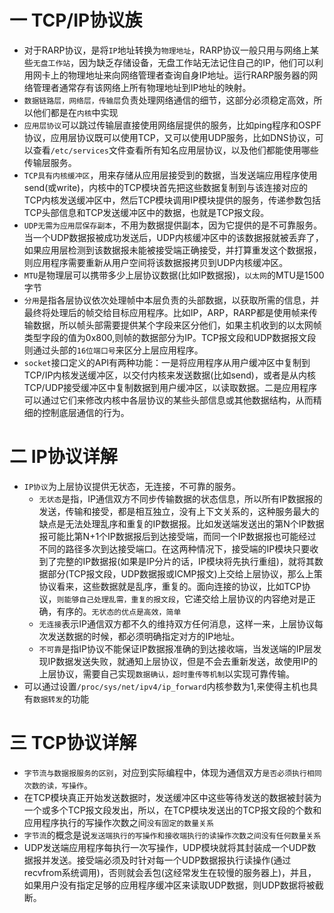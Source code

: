# 一 TCP/IP协议族
- 对于RARP协议，是将`IP`地址转换为`物理地址`，RARP协议一般只用与网络上某些`无盘工作站`，因为缺乏存储设备，无盘工作站无法记住自己的IP，他们可以利用网卡上的物理地址来向网络管理者查询自身IP地址。运行RARP服务器的网络管理者通常存有该网络上所有物理地址到IP地址的映射。
- `数据链路层，网络层，传输层`负责处理网络通信的细节，这部分必须稳定高效，所以他们都是在`内核`中实现
- `应用层协议`可以跳过传输层直接使用网络层提供的服务，比如ping程序和OSPF协议，应用层协议既可以使用TCP，又可以使用UDP服务，比如DNS协议，可以查看`/etc/services`文件查看所有知名应用层协议，以及他们都能使用哪些传输层服务。
- `TCP具有内核缓冲区`，用来存储从应用层接受到的数据，当发送端应用程序使用send(或write)，内核中的TCP模块首先把这些数据复制到与该连接对应的TCP内核发送缓冲区中，然后TCP模块调用IP模块提供的服务，传递参数包括TCP头部信息和TCP发送缓冲区中的数据，也就是TCP报文段。
- `UDP无需为应用层保存副本`，不用为数据提供副本，因为它提供的是不可靠服务。当一个UDP数据报被成功发送后，UDP内核缓冲区中的该数据报就被丢弃了，如果应用层检测到该数据报未能被接受端正确接受，并打算重发这个数据报，则应用程序需要重新从用户空间将该数据报拷贝到UDP内核缓冲区。
- `MTU`是物理层可以携带多少上层协议数据(比如IP数据报)，`以太网`的MTU是1500字节
- `分用`是指各层协议依次处理帧中本层负责的头部数据，以获取所需的信息，并最终将处理后的帧交给目标应用程序。比如IP，ARP，RARP都是使用帧来传输数据，所以帧头部需要提供某个字段来区分他们，如果主机收到的以太网帧类型字段的值为0x800,则帧的数据部分为IP。TCP报文段和UDP数据报文段则通过头部的`16位端口号`来区分上层应用程序。
- `socket`接口定义的API有两种功能：一是将应用程序从用户缓冲区中复制到TCP/IP内核发送缓冲区，以交付内核来发送数据(比如send)，或者是从内核TCP/UDP接受缓冲区中复制数据到用户缓冲区，以读取数据。二是应用程序可以通过它们来修改内核中各层协议的某些头部信息或其他数据结构，从而精细的控制底层通信的行为。
# 二 IP协议详解
- `IP协议`为上层协议提供无状态，无连接，不可靠的服务。
    - `无状态`是指，IP通信双方不同步传输数据的状态信息，所以所有IP数据报的发送，传输和接受，都是相互独立，没有上下文关系的，这种服务最大的缺点是无法处理乱序和重复的IP数据报。比如发送端发送出的第N个IP数据报可能比第N+1个IP数据报后到达接受端，而同一个IP数据报也可能经过不同的路径多次到达接受端口。在这两种情况下，接受端的IP模块只要收到了完整的IP数据报(如果是IP分片的话，IP模块将先执行重组)，就将其数据部分(TCP报文段，UDP数据报或ICMP报文)上交给上层协议，那么上策协议看来，这些数据就是乱序，重复的。面向连接的协议，比如TCP协议，`则能够自己处理乱需，重复的报文段`，它递交给上层协议的内容绝对是正确，有序的。`无状态的优点是高效，简单`
    - `无连接`表示IP通信双方都不久的维持双方任何消息，这样一来，上层协议每次发送数据的时候，都必须明确指定对方的IP地址。
    - `不可靠`是指IP协议不能保证IP数据报准确的到达接收端，当发送端的IP层发现IP数据发送失败，就通知上层协议，但是不会去重新发送，故使用IP的上层协议，需要自己实现`数据确认，超时重传等机制`以实现可靠传输。
- 可以通过设置`/proc/sys/net/ipv4/ip_forward`内核参数为1,来使得主机也具有`数据转发`的功能
# 三 TCP协议详解
- `字节流与数据报服务的区别`，对应到实际编程中，体现为通信双方`是否必须执行相同次数的读，写操作`。
- 在TCP模块真正开始发送数据时，发送缓冲区中这些等待发送的数据被封装为一个或多个TCP报文段发出，所以，在TCP模块发送出的TCP报文段的个数和应用程序执行的写操作次数之间`没有固定的数量关系`
- `字节流`的概念是说`发送端执行的写操作和接收端执行的读操作次数之间没有任何数量关系`
- UDP发送端应用程序每执行一次写操作，UDP模块就将其封装成一个UDP数据报并发送。接受端必须及时针对每一个UDP数据报执行读操作(通过recvfrom系统调用)，否则就会丢包(这经常发生在较慢的服务器上)，并且，如果用户没有指定足够的应用程序缓冲区来读取UDP数据，则UDP数据将被截断。